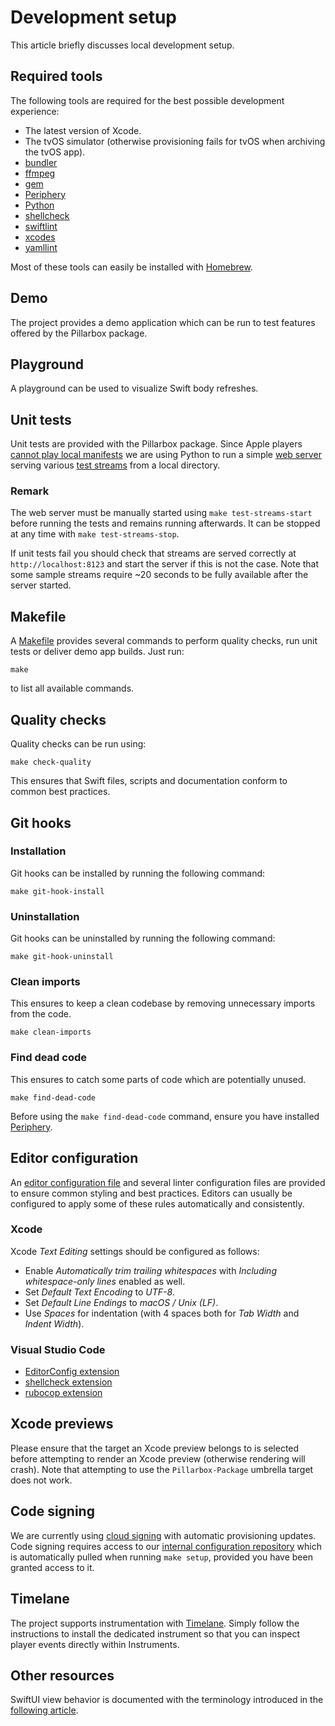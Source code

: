 
# Development setup

This article briefly discusses local development setup.

## Required tools

The following tools are required for the best possible development experience:

- The latest version of Xcode.
- The tvOS simulator (otherwise provisioning fails for tvOS when archiving the tvOS app).
- [bundler](https://bundler.io)
- [ffmpeg](https://ffmpeg.org)
- [gem](https://rubygems.org)
- [Periphery](https://github.com/peripheryapp/periphery)
- [Python](https://www.python.org)
- [shellcheck](https://www.shellcheck.net)
- [swiftlint](https://github.com/realm/SwiftLint)
- [xcodes](https://github.com/RobotsAndPencils/xcodes)
- [yamllint](https://github.com/adrienverge/yamllint)

Most of these tools can easily be installed with [Homebrew](https://brew.sh).

## Demo

The project provides a demo application which can be run to test features offered by the Pillarbox package.

## Playground

A playground can be used to visualize Swift body refreshes.

## Unit tests

Unit tests are provided with the Pillarbox package. Since Apple players [cannot play local manifests](https://developer.apple.com/forums/thread/69357?answerId=202051022#202051022) we are using Python to run a simple [web server](https://docs.python.org/3/library/http.server.html) serving various [test streams](TEST_STREAM_GENERATION.md) from a local directory.

### Remark

The web server must be manually started using `make test-streams-start` before running the tests and remains running afterwards. It can be stopped at any time with `make test-streams-stop`.

If unit tests fail you should check that streams are served correctly at `http://localhost:8123` and start the server if this is not the case. Note that some sample streams require ~20 seconds to be fully available after the server started.

## Makefile

A [Makefile](../Makefile) provides several commands to perform quality checks, run unit tests or deliver demo app builds. Just run:

```shell
make
```

to list all available commands.

## Quality checks

Quality checks can be run using:

```shell
make check-quality
```

This ensures that Swift files, scripts and documentation conform to common best practices.

## Git hooks

### Installation

Git hooks can be installed by running the following command:

```shell
make git-hook-install
```

### Uninstallation

Git hooks can be uninstalled by running the following command:

```shell
make git-hook-uninstall
```

### Clean imports

This ensures to keep a clean codebase by removing unnecessary imports from the code.

```shell
make clean-imports
```

### Find dead code

This ensures to catch some parts of code which are potentially unused.

```shell
make find-dead-code
```

Before using the `make find-dead-code` command, ensure you have installed [Periphery](https://github.com/peripheryapp/periphery).

## Editor configuration

An [editor configuration file](../.editorconfig) and several linter configuration files are provided to ensure common styling and best practices. Editors can usually be configured to apply some of these rules automatically and consistently.

### Xcode

Xcode _Text Editing_ settings should be configured as follows:

- Enable _Automatically trim trailing whitespaces_ with _Including whitespace-only lines_ enabled as well.
- Set _Default Text Encoding_ to _UTF-8_.
- Set _Default Line Endings_ to _macOS / Unix (LF)_.
- Use _Spaces_ for indentation (with 4 spaces both for _Tab Width_ and _Indent Width_).

### Visual Studio Code

- [EditorConfig extension](https://marketplace.visualstudio.com/items?itemName=EditorConfig.EditorConfig)
- [shellcheck extension](https://marketplace.visualstudio.com/items?itemName=timonwong.shellcheck)
- [rubocop extension](https://marketplace.visualstudio.com/items?itemName=misogi.ruby-rubocop)

## Xcode previews

Please ensure that the target an Xcode preview belongs to is selected before attempting to render an Xcode preview (otherwise rendering will crash). Note that attempting to use the `Pillarbox-Package` umbrella target does not work.

## Code signing

We are currently using [cloud signing](https://developer.apple.com/wwdc21/10204) with automatic provisioning updates. Code signing requires access to our [internal configuration repository](https://github.com/SRGSSR/pillarbox-apple-configuration) which is automatically pulled when running `make setup`, provided you have been granted access to it.

## Timelane

The project supports instrumentation with [Timelane](https://timelane.tools). Simply follow the  instructions to install the dedicated instrument so that you can inspect player events directly within Instruments.

## Other resources

SwiftUI view behavior is documented with the terminology introduced in the [following article](http://defagos.github.io/understanding_swiftui_layout_behaviors).
